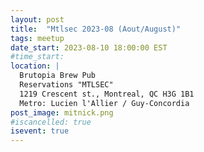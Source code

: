 ```yaml
---
layout: post
title:  "Mtlsec 2023-08 (Aout/August)"
tags: meetup
date_start: 2023-08-10 18:00:00 EST
#time_start:
location: |
  Brutopia Brew Pub
  Reservations "MTLSEC"
  1219 Crescent st., Montreal, QC H3G 1B1
  Metro: Lucien l'Allier / Guy-Concordia
post_image: mitnick.png
#iscancelled: true
isevent: true
---
```

